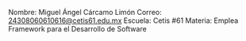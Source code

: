 Nombre: Miguel Ángel Cárcamo Limón Correo: 24308060610616@cetis61.edu.mx Escuela: Cetis #61 Materia: Emplea Framework para el Desarrollo de Software
